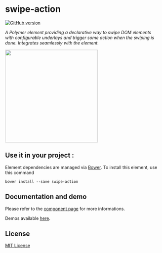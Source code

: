 # swipe-action

[![GitHub version](https://badge.fury.io/gh/vguillou%2Fswipe-action.svg)](https://badge.fury.io/gh/vguillou%2Fswipe-action)

_A Polymer element providing a declarative way to swipe DOM elements with configurable underlays and trigger some action when the swiping is done. Integrates seamlessly with the <iron-list> element._

<img src="https://github.com/vguillou/swipe-action/blob/master/res/swipe-action.gif" width="300">

## Use it in your project :

Element dependencies are managed via [Bower](http://bower.io/). To install this element,
use this command

    bower install --save swipe-action


## Documentation and demo

Please refer to the <a href="https://vguillou.github.io/webcomponents/swipe-action">component page</a> for more informations.

Demos available <a href="https://vguillou.github.io/webcomponents/swipe-action/demo">here</a>.


## License

[MIT License](https://github.com/vguillou/swipe-action/blob/master/LICENSE.md)
